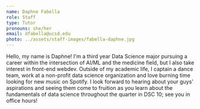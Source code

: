 ```yaml
---
name: Daphne Fabella
role: Staff
type: Tutor
pronouns: she/her
email: dfabella@ucsd.edu
photo: ../assets/staff-images/fabella-daphne.jpg
---
```

Hello, my name is Daphne! I'm a third year Data Science major pursuing a career within the intersection of AI/ML and the medicine field, but I also take interest in front-end webdev. Outside of my academic life, I captain a dance team, work at a non-profit data science organization and love burning time looking for new music on Spotify. I look forward to hearing about your guys' aspirations and seeing them come to fruition as you learn about the fundamentals of data science throughout the quarter in DSC 10; see you in office hours!